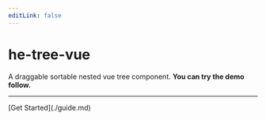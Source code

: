 ```yaml
---
editLink: false
---
```

# he-tree-vue
A draggable sortable nested vue tree component. **You can try the demo follow.**
<ClientOnly><Demo6Custom style="max-width:500px;margin-top:10px;" /></ClientOnly>
<hr/>
[Get Started](./guide.md)
